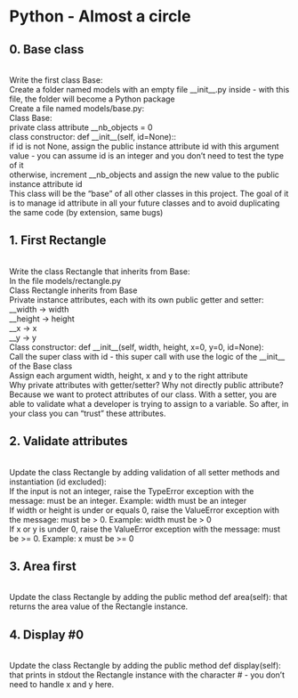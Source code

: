 <h1>Python - Almost a circle</h1>
<h2> 0. Base class </h2>
<br>
Write the first class Base:
<br>
Create a folder named models with an empty file __init__.py inside - with this file, the folder will become a Python package
<br>
Create a file named models/base.py:
<br>
Class Base:
<br>private class attribute __nb_objects = 0
<br>class constructor: def __init__(self, id=None)::
<br>if id is not None, assign the public instance attribute id with this argument value - you can assume id is an integer and you don’t need to test the type of it
<br>otherwise, increment __nb_objects and assign the new value to the public instance attribute id
<br>This class will be the “base” of all other classes in this project. The goal of it is to manage id attribute in all your future classes and to avoid duplicating the same code (by extension, same bugs)<br>
<h2>1. First Rectangle</h2>
<br>
Write the class Rectangle that inherits from Base:
<br>
In the file models/rectangle.py
<br>Class Rectangle inherits from Base
<br>Private instance attributes, each with its own public getter and setter:
<br>__width -> width
<br>__height -> height
<br>__x -> x
<br>__y -> y
<br>Class constructor: def __init__(self, width, height, x=0, y=0, id=None):
<br>Call the super class with id - this super call with use the logic of the __init__ of the Base class
<br>Assign each argument width, height, x and y to the right attribute
<br>Why private attributes with getter/setter? Why not directly public attribute?
<br>
Because we want to protect attributes of our class. With a setter, you are able to validate what a developer is trying to assign to a variable. So after, in your class you can “trust” these attributes.<br>
<h2>2. Validate attributes</h2>
<br>
Update the class Rectangle by adding validation of all setter methods and instantiation (id excluded):
<br>
If the input is not an integer, raise the TypeError exception with the message: <name of the attribute> must be an integer. Example: width must be an integer<br>
If width or height is under or equals 0, raise the ValueError exception with the message: <name of the attribute> must be > 0. Example: width must be > 0<br>
If x or y is under 0, raise the ValueError exception with the message: <name of the attribute> must be >= 0. Example: x must be >= 0<br>
<h2>3. Area first</h2>
<br>
Update the class Rectangle by adding the public method def area(self): that returns the area value of the Rectangle instance.<br>
<h2>4. Display #0</h2>
<br>
Update the class Rectangle by adding the public method def display(self): that prints in stdout the Rectangle instance with the character # - you don’t need to handle x and y here.<br>











